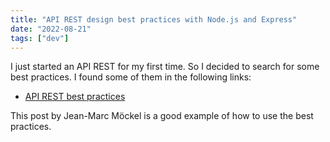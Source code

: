 ```yaml
---
title: "API REST design best practices with Node.js and Express"
date: "2022-08-21"
tags: ["dev"]
---
```


I just started an API REST for my first time. So I decided to search for some best practices. I found some of them in the following links:

- [API REST best practices](https://www.freecodecamp.org/news/rest-api-design-best-practices-build-a-rest-api/#basic-setup)

This post by Jean-Marc Möckel is a good example of how to use the best practices.

